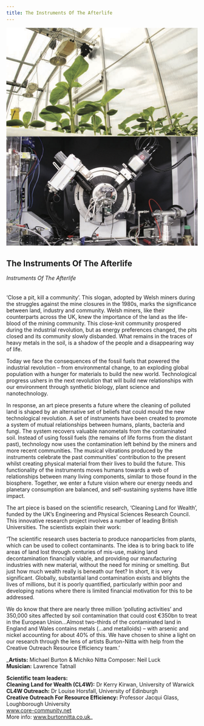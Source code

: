 ```yaml
---
title: The Instruments Of The Afterlife
---
```


![](images/23.jpg)

## The Instruments Of The Afterlife
*Instruments Of The Afterlife*
<br />
<br />
<br />
‘Close a pit, kill a community’. This slogan, adopted by Welsh miners during the struggles against the mine closures in the 1980s, marks the significance between land, industry and community. Welsh miners, like their counterparts across the UK, knew the importance of the land as the life-blood of the mining community. This close-knit community prospered during the industrial revolution, but as energy preferences changed, the pits closed and its community slowly disbanded. What remains in the traces of heavy metals in the soil, is a shadow of the people and a disappearing way of life.

Today we face the consequences of the fossil fuels that powered the industrial revolution – from environmental change, to an exploding global population with a hunger for materials to build the new world. Technological progress ushers in the next revolution that will build new relationships with our environment through synthetic biology, plant science and nanotechnology.

In response, an art piece presents a future where the cleaning of polluted land is shaped by an alternative set of beliefs that could mould the new technological revolution. A set of instruments have been created to promote a system of mutual relationships between humans, plants, bacteria and fungi. The system recovers valuable nanometals from the contaminated soil. Instead of using fossil fuels (the remains of life forms from the distant past), technology now uses the contamination left behind by the miners and more recent communities. The musical vibrations produced by the instruments celebrate the past communities’ contribution to the present whilst creating physical material from their lives to build the future. This functionality of the instruments moves humans towards a web of relationships between many living components, similar to those found in the biosphere. Together, we enter a future vision where our energy needs and planetary consumption are balanced, and self-sustaining systems have little impact.

The art piece is based on the scientific research, ‘Cleaning Land for Wealth’, funded by the UK’s Engineering and Physical Sciences Research Council. This innovative research project involves a number of leading British Universities. The scientists explain their work:

‘The scientific research uses bacteria to produce nanoparticles from plants, which can be used to collect contaminants. The idea is to bring back to life areas of land lost through centuries of mis-use, making land decontamination financially viable, and providing our manufacturing industries with new material, without the need for mining or smelting. But just how much wealth really is beneath our feet? In short, it is very significant. Globally, substantial land contamination exists and blights the lives of millions, but it is poorly quantified, particularly within poor and developing nations where there is limited financial motivation for this to be addressed.

We do know that there are nearly three million ‘polluting activities’ and 350,000 sites affected by soil contamination that could cost €350bn to treat in the European Union...Almost two-thirds of the contaminated land in England and Wales contains metals (...and metalloids) – with arsenic and nickel accounting for about 40% of this. We have chosen to shine a light on our research through the lens of artists Burton-Nitta with help from the Creative Outreach Resource Efficiency team.’

_**Artists:** Michael Burton & Michiko Nitta Composer: Neil Luck  
**Musician:** Lawrence Tatnall  

**Scientific team leaders:**  
**Cleaning Land for Wealth (CL4W):** Dr Kerry Kirwan, University of Warwick  
**CL4W Outreach:** Dr Louise Horsfall, University of Edinburgh  
**Creative Outreach For Resource Efficiency:** Professor Jacqui Glass, Loughborough University  
www.core-community.net  
More info: www.burtonnitta.co.uk_  
